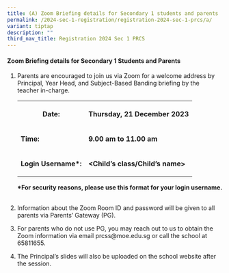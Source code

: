 ```yaml
---
title: (A) Zoom Briefing details for Secondary 1 students and parents
permalink: /2024-sec-1-registration/registration-2024-sec-1-prcs/a/
variant: tiptap
description: ""
third_nav_title: Registration 2024 Sec 1 PRCS
---
```

<h4><strong>Zoom Briefing details for Secondary 1 Students and Parents</strong></h4><ol data-tight="true" class="tight"><li><p>Parents are encouraged to join us via Zoom for a welcome address by Principal, Year Head, and Subject-Based Banding briefing by the teacher in-charge.<br></p><table><tbody><tr><th rowspan="1" colspan="1"><p>Date:</p></th><th rowspan="1" colspan="1"><p><strong>Thursday, 21 December 2023</strong></p></th></tr><tr><td rowspan="1" colspan="1"><p><strong>Time:</strong></p></td><td rowspan="1" colspan="1"><p><strong>9.00 am to 11.00 am</strong></p></td></tr><tr><td rowspan="1" colspan="1"><p><strong>Login Username*:</strong></p></td><td rowspan="1" colspan="1"><p><strong>&lt;Child’s class/Child’s name&gt;</strong></p></td></tr></tbody></table><p><strong>*For security reasons, please use this format for your login username.</strong><br><br></p></li><li><p>Information about the Zoom Room ID and password will be given to all parents via Parents’ Gateway (PG).</p></li><li><p>For parents who do not use PG, you may reach out to us to obtain the Zoom information via email <a rel="noopener noreferrer nofollow" target="_blank">prcss@moe.edu.sg</a> or call the school at 65811655.</p></li><li><p>The Principal’s slides will also be uploaded on the school website after the session.</p></li></ol><p></p>